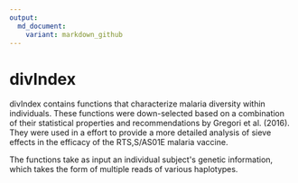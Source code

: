 ```yaml
---
output:
  md_document:
    variant: markdown_github
---
```




# divIndex

divIndex contains functions that characterize malaria diversity within individuals. These functions were down-selected based on a combination of their statistical properties and recommendations by Gregori et al. (2016). They were used in a effort to provide a more detailed analysis of sieve effects in the efficacy of the RTS,S/AS01E malaria vaccine. 

The functions take as input an individual subject's genetic information, which takes the form of multiple reads of various haplotypes. 
